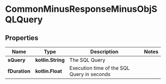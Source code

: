 
# CommonMinusResponseMinusObjSQLQuery

## Properties
Name | Type | Description | Notes
------------ | ------------- | ------------- | -------------
**sQuery** | **kotlin.String** | The SQL Query | 
**fDuration** | **kotlin.Float** | Execution time of the SQL Query in seconds | 



